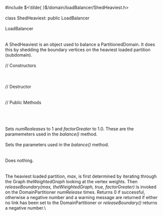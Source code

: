 \
\#include $<\tilde{ }$/domain/loadBalancer/ShedHeaviest.h$>$\
\
class ShedHeaviest: public LoadBalancer\
\
LoadBalancer\
\
\
A ShedHeaviest is an object used to balance a PartitionedDomain. It does
this by shedding the boundary vertices on the heaviest loaded partition
(subdomain).\
\
// Constructors\
\
\
\
// Destructor\
\
\
// Public Methods\
\
\
\
\
Sets *numRealeases* to $1$ and *factorGreater* to $1.0$. These are the
paramemeters used in the *balance()* method.\
\
Sets the parameters used in the *balance()* method.\
\
\
Does nothing.\
\
\
The heaviest loaded partition, *max*, is first determined by iterating
through the Graph *theWeightedGraph* looking at the vertex weights. Then
*releaseBoundary(max, theWieightedGraph, true, factorGreater)* is
invoked on the DomainPartitioner *numRelease* times. Returns $0$ if
successful, otherwise a negative number and a warning message are
returned if either no link has been set to the DomainPartitioner or
*releaseBoundary()* returns a negative number.\
